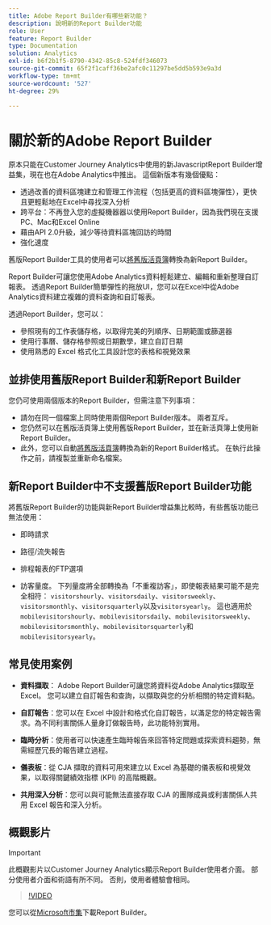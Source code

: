 ```yaml
---
title: Adobe Report Builder有哪些新功能？
description: 說明新的Report Builder功能
role: User
feature: Report Builder
type: Documentation
solution: Analytics
exl-id: b6f2b1f5-8790-4342-85c8-524fdf346073
source-git-commit: 65f2f1caff36be2afc0c11297be5dd5b593e9a3d
workflow-type: tm+mt
source-wordcount: '527'
ht-degree: 29%

---
```


# 關於新的Adobe Report Builder

原本只能在Customer Journey Analytics中使用的新JavascriptReport Builder增益集，現在也在Adobe Analytics中推出。 這個新版本有幾個優點：

- 透過改善的資料區塊建立和管理工作流程（包括更高的資料區塊彈性），更快且更輕鬆地在Excel中尋找深入分析
- 跨平台：不再登入您的虛擬機器器以使用Report Builder，因為我們現在支援PC、Mac和Excel Online
- 藉由API 2.0升級，減少等待資料區塊回訪的時間
- 強化速度

舊版Report Builder工具的使用者可以[將舊版活頁簿](/help/analyze/report-builder/convert-workbooks.md)轉換為新Report Builder。

Report Builder可讓您使用Adobe Analytics資料輕鬆建立、編輯和重新整理自訂報表。 透過Report Builder簡單彈性的拖放UI，您可以在Excel中從Adobe Analytics資料建立複雜的資料查詢和自訂報表。

透過Report Builder，您可以：

- 參照現有的工作表儲存格，以取得完美的列順序、日期範圍或篩選器
- 使用行事曆、儲存格參照或日期數學，建立自訂日期
- 使用熟悉的 Excel 格式化工具設計您的表格和視覺效果

## 並排使用舊版Report Builder和新Report Builder

您仍可使用兩個版本的Report Builder，但需注意下列事項：

- 請勿在同一個檔案上同時使用兩個Report Builder版本。 兩者互斥。
- 您仍然可以在舊版活頁簿上使用舊版Report Builder，並在新活頁簿上使用新Report Builder。
- 此外，您可以自動[將舊版活頁簿](/help/analyze/report-builder/convert-workbooks.md)轉換為新的Report Builder格式。 在執行此操作之前，請複製並重新命名檔案。

## 新Report Builder中不支援舊版Report Builder功能

將舊版Report Builder的功能與新Report Builder增益集比較時，有些舊版功能已無法使用：

- 即時請求

- 路徑/流失報告

- 排程報表的FTP選項

- 訪客量度。 下列量度將全部轉換為「不重複訪客」，即使報表結果可能不是完全相符： `visitorshourly`、`visitorsdaily`、`visitorsweekly`、`visitorsmonthly`、`visitorsquarterly`以及`visitorsyearly`。 這也適用於`mobilevisitorshourly`、`mobilevisitorsdaily`、`mobilevisitorsweekly`、`mobilevisitorsmonthly`、`mobilevisitorsquarterly`和`mobilevisitorsyearly`。

## 常見使用案例

- **資料擷取**： Adobe Report Builder可讓您將資料從Adobe Analytics擷取至Excel。 您可以建立自訂報告和查詢，以擷取與您的分析相關的特定資料點。

- **自訂報告**：您可以在 Excel 中設計和格式化自訂報告，以滿足您的特定報告需求。為不同利害關係人量身訂做報告時，此功能特別實用。

- **臨時分析**：使用者可以快速產生臨時報告來回答特定問題或探索資料趨勢，無需經歷冗長的報告建立過程。

- **儀表板**：從 CJA 擷取的資料可用來建立以 Excel 為基礎的儀表板和視覺效果，以取得關鍵績效指標 (KPI) 的高階概觀。

- **共用深入分析**：您可以與可能無法直接存取 CJA 的團隊成員或利害關係人共用 Excel 報告和深入分析。

## 概觀影片

>[!IMPORTANT]
>
>此概觀影片以Customer Journey Analytics顯示Report Builder使用者介面。 部分使用者介面和術語有所不同。 否則，使用者體驗會相同。

>[!VIDEO](https://video.tv.adobe.com/v/337569/?quality=12&learn=on)

您可以從[Microsoft市集](https://appsource.microsoft.com/en-us/product/office/WA200003101?tab=Overview)下載Report Builder。
